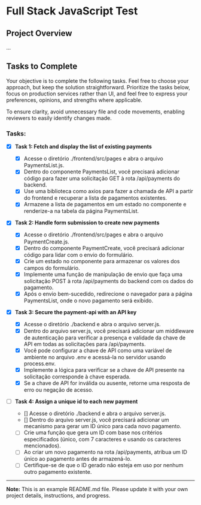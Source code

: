 # Full Stack JavaScript Test

## Project Overview

...

## Tasks to Complete

Your objective is to complete the following tasks. Feel free to choose your approach, but keep the solution straightforward. Prioritize the tasks below, focus on production services rather than UI, and feel free to express your preferences, opinions, and strengths where applicable.

To ensure clarity, avoid unnecessary file and code movements, enabling reviewers to easily identify changes made.

### Tasks:

- [x] **Task 1: Fetch and display the list of existing payments**

    - [x] Acesse o diretório ./frontend/src/pages e abra o arquivo PaymentsList.js.
    - [x] Dentro do componente PaymentsList, você precisará adicionar código para fazer uma solicitação GET à rota /api/payments do backend.
    - [x] Use uma biblioteca como axios para fazer a chamada de API a partir do frontend e recuperar a lista de pagamentos existentes.
    - [x] Armazene a lista de pagamentos em um estado no componente e renderize-a na tabela da página PaymentsList.

- [x] **Task 2: Handle form submission to create new payments**

    - [x] Acesse o diretório ./frontend/src/pages e abra o arquivo PaymentCreate.js.
    - [x] Dentro do componente PaymentCreate, você precisará adicionar código para lidar com o envio do formulário.
    - [x] Crie um estado no componente para armazenar os valores dos campos do formulário.
    - [x] Implemente uma função de manipulação de envio que faça uma solicitação POST à rota /api/payments do backend com os dados do pagamento.
    - [x] Após o envio bem-sucedido, redirecione o navegador para a página PaymentsList, onde o novo pagamento será exibido.

- [x] **Task 3: Secure the payment-api with an API key**

    - [x] Acesse o diretório ./backend e abra o arquivo server.js.
    - [x] Dentro do arquivo server.js, você precisará adicionar um middleware de autenticação para verificar a presença e validade da chave de API em todas as solicitações para /api/payments.
    - [x] Você pode configurar a chave de API como uma variável de ambiente no arquivo .env e acessá-la no servidor usando process.env.
    - [x] Implemente a lógica para verificar se a chave de API presente na solicitação corresponde à chave esperada.
    - [x] Se a chave de API for inválida ou ausente, retorne uma resposta de erro ou negação de acesso.

- [ ] **Task 4: Assign a unique id to each new payment**

    - [] Acesse o diretório ./backend e abra o arquivo server.js.
    - [] Dentro do arquivo server.js, você precisará adicionar um mecanismo para gerar um ID único para cada novo pagamento.
    - [ ] Crie uma função que gera um ID com base nos critérios especificados (único, com 7 caracteres e usando os caracteres mencionados).
    - [ ] Ao criar um novo pagamento na rota /api/payments, atribua um ID único ao pagamento antes de armazená-lo.
    - [ ] Certifique-se de que o ID gerado não esteja em uso por nenhum outro pagamento existente.

---

**Note:** This is an example README.md file. Please update it with your own project details, instructions, and progress.

